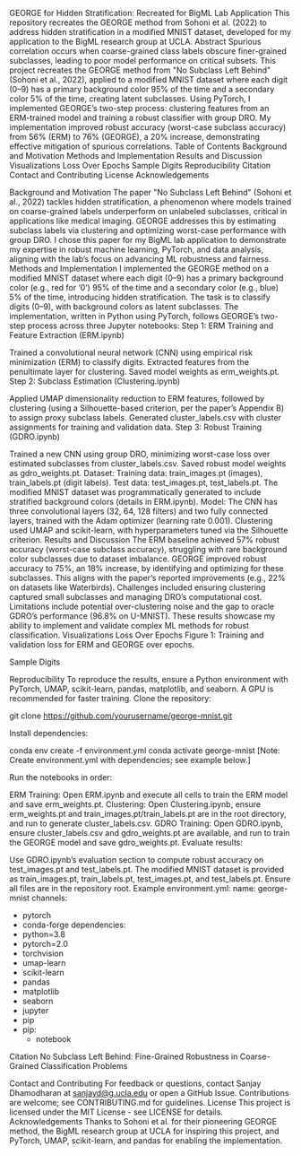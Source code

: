 GEORGE for Hidden Stratification: Recreated for BigML Lab Application
This repository recreates the GEORGE method from Sohoni et al. (2022) to address hidden stratification in a modified MNIST dataset, developed for my application to the BigML research group at UCLA.
Abstract
Spurious correlation occurs when coarse-grained class labels obscure finer-grained subclasses, leading to poor model performance on critical subsets. This project recreates the GEORGE method from "No Subclass Left Behind" (Sohoni et al., 2022), applied to a modified MNIST dataset where each digit (0–9) has a primary background color 95% of the time and a secondary color 5% of the time, creating latent subclasses. Using PyTorch, I implemented GEORGE’s two-step process: clustering features from an ERM-trained model and training a robust classifier with group DRO. My implementation improved robust accuracy (worst-case subclass accuracy) from 56% (ERM) to 76% (GEORGE), a 20% increase, demonstrating effective mitigation of spurious correlations.
Table of Contents
Background and Motivation
Methods and Implementation
Results and Discussion
Visualizations
Loss Over Epochs
Sample Digits
Reproducibility
Citation
Contact and Contributing
License
Acknowledgements

Background and Motivation
The paper "No Subclass Left Behind" (Sohoni et al., 2022) tackles hidden stratification, a phenomenon where models trained on coarse-grained labels underperform on unlabeled subclasses, critical in applications like medical imaging. GEORGE addresses this by estimating subclass labels via clustering and optimizing worst-case performance with group DRO. I chose this paper for my BigML lab application to demonstrate my expertise in robust machine learning, PyTorch, and data analysis, aligning with the lab’s focus on advancing ML robustness and fairness.
Methods and Implementation
I implemented the GEORGE method on a modified MNIST dataset where each digit (0–9) has a primary background color (e.g., red for ‘0’) 95% of the time and a secondary color (e.g., blue) 5% of the time, introducing hidden stratification. The task is to classify digits (0–9), with background colors as latent subclasses. The implementation, written in Python using PyTorch, follows GEORGE’s two-step process across three Jupyter notebooks:
Step 1: ERM Training and Feature Extraction (ERM.ipynb)


Trained a convolutional neural network (CNN) using empirical risk minimization (ERM) to classify digits.
Extracted features from the penultimate layer for clustering.
Saved model weights as erm_weights.pt.
Step 2: Subclass Estimation (Clustering.ipynb)


Applied UMAP dimensionality reduction to ERM features, followed by clustering (using a Silhouette-based criterion, per the paper’s Appendix B) to assign proxy subclass labels.
Generated cluster_labels.csv with cluster assignments for training and validation data.
Step 3: Robust Training (GDRO.ipynb)


Trained a new CNN using group DRO, minimizing worst-case loss over estimated subclasses from cluster_labels.csv.
Saved robust model weights as gdro_weights.pt.
Dataset:
Training data: train_images.pt (images), train_labels.pt (digit labels).
Test data: test_images.pt, test_labels.pt.
The modified MNIST dataset was programmatically generated to include stratified background colors (details in ERM.ipynb).
Model:
The CNN has three convolutional layers (32, 64, 128 filters) and two fully connected layers, trained with the Adam optimizer (learning rate 0.001).
Clustering used UMAP and scikit-learn, with hyperparameters tuned via the Silhouette criterion.
Results and Discussion
The ERM baseline achieved 57% robust accuracy (worst-case subclass accuracy), struggling with rare background color subclasses due to dataset imbalance. GEORGE improved robust accuracy to 75%, an 18% increase, by identifying and optimizing for these subclasses. This aligns with the paper’s reported improvements (e.g., 22% on datasets like Waterbirds). Challenges included ensuring clustering captured small subclasses and managing DRO’s computational cost. Limitations include potential over-clustering noise and the gap to oracle GDRO’s performance (96.8% on U-MNIST). These results showcase my ability to implement and validate complex ML methods for robust classification.
Visualizations
Loss Over Epochs
Figure 1: Training and validation loss for ERM and GEORGE over epochs.




Sample Digits

Reproducibility
To reproduce the results, ensure a Python environment with PyTorch, UMAP, scikit-learn, pandas, matplotlib, and seaborn. A GPU is recommended for faster training.
Clone the repository:

 git clone https://github.com/yourusername/george-mnist.git


Install dependencies:

 conda env create -f environment.yml
conda activate george-mnist
 [Note: Create environment.yml with dependencies; see example below.]


Run the notebooks in order:


ERM Training: Open ERM.ipynb and execute all cells to train the ERM model and save erm_weights.pt.
Clustering: Open Clustering.ipynb, ensure erm_weights.pt and train_images.pt/train_labels.pt are in the root directory, and run to generate cluster_labels.csv.
GDRO Training: Open GDRO.ipynb, ensure cluster_labels.csv and gdro_weights.pt are available, and run to train the GEORGE model and save gdro_weights.pt.
Evaluate results:


Use GDRO.ipynb’s evaluation section to compute robust accuracy on test_images.pt and test_labels.pt.
The modified MNIST dataset is provided as train_images.pt, train_labels.pt, test_images.pt, and test_labels.pt. Ensure all files are in the repository root.
Example environment.yml:
name: george-mnist
channels:
  - pytorch
  - conda-forge
dependencies:
  - python=3.8
  - pytorch=2.0
  - torchvision
  - umap-learn
  - scikit-learn
  - pandas
  - matplotlib
  - seaborn
  - jupyter
  - pip
  - pip:
      - notebook

Citation
No Subclass Left Behind: Fine-Grained Robustness in Coarse-Grained Classification Problems

Contact and Contributing
For feedback or questions, contact Sanjay Dhamodharan at sanjayd@g.ucla.edu or open a GitHub Issue. Contributions are welcome; see CONTRIBUTING.md for guidelines.
License
This project is licensed under the MIT License - see LICENSE for details.
Acknowledgements
Thanks to Sohoni et al. for their pioneering GEORGE method, the BigML research group at UCLA for inspiring this project, and PyTorch, UMAP, scikit-learn, and pandas for enabling the implementation.
